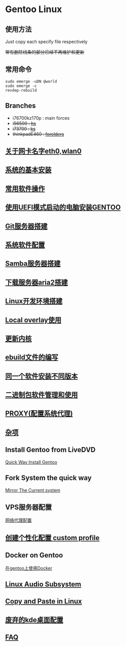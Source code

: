 # Gentoo Linux

## 使用方法

Just copy each specify file respectively

~~带有删除线条的部分已经不再维护和更新~~

## 常用命令

	sudo emerge -uDN @world
	sudo emerge -c
	revdep-rebuild

## Branches

- i76700kz170p : main forces
- ~~i56500 : [hs](https://github.com/54shady/hs)~~
- ~~i73700 : [ks](https://github.com/54shady/KS)~~
- ~~thinkpadE460 : [forelders](https://github.com/54shady/forelders)~~

## [关于网卡名字eth0,wlan0](ifnames.md)

## [系统的基本安装](basic_install.md)

## [常用软件操作](apps.md)

## [使用UEFI模式启动的电脑安装GENTOO](install_alive.md)

## [Git服务器搭建](git-server.md)

## [系统软件配置](sysconf.md)

## [Samba服务器搭建](samba-server.md)

## [下载服务器aria2搭建](aria2.md)

## [Linux开发环境搭建](devenv.md)

## [Local overlay使用](local_overlay.md)

## [更新内核](update_kernel.md)

## [ebuild文件的编写](myebuild.md)

## [同一个软件安装不同版本](multi_version.md)

## [二进制包软件管理和使用](binarypkg.md)

## [PROXY(配置系统代理)](proxy.md)

## [杂项](misc.md)

## Install Gentoo from LiveDVD

[Quick Way Install Gentoo](mds/livedvd_install.md)

## Fork System the quick way

[Mirror The Current system](mds/fork/fork_system.md)

## VPS服务器配置

[网络代理配置](vps/README.md)

## [创建个性化配置 custom profile](custom_profile.md)


## Docker on Gentoo

[在gentoo上使用Docker](docker/README.md)

## [Linux Audio Subsystem](audio.md)

## [Copy and Paste in Linux](xclip.md)

## [废弃的kde桌面配置](kde.md)

## [FAQ](faq.md)
